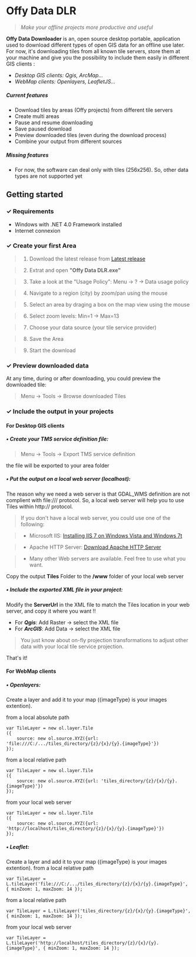 # Offy Data DLR
>*Make your offline projects more productive and useful*

**Offy Data Downloader** is an, open source desktop portable, application used to download different types of open GIS data for an offline use later.
For now, it's downloading tiles from all known tile servers, store them at your machine and give you the possibility to include them easily in different GIS clients : 

* *Desktop GIS clients: Qgis, ArcMap...*
* *WebMap clients: Openlayers, LeafletJS...*

##### Current features
* Download tiles by areas (Offy projects) from different tile servers
* Create multi areas
* Pause and resume downloading
* Save paused download
* Preview downloaded tiles (even during the download process)
* Combine your output from different sources

##### Missing features
* For now, the software can deal only with tiles (256x256). So, other data types are not supported yet

## Getting started

### ✓ Requirements
* Windows with .NET 4.0 Framework installed
* Internet connexion

### ✓ Create your first Area
>1. Download the latest release from [Latest release](https://github.com/OffyGIS/Offy-Data-DLR/releases/latest)

>2. Extrat and open **"Offy Data DLR.exe"**

>3. Take a look at the "Usage Policy": Menu -> ? -> Data usage policy

>4. Navigate to a region (city) by zoom/pan using the mouse

>5. Select an area by draging a box on the map view using the mouse

>6. Select zoom levels: Min=1 -> Max=13

>7. Choose your data source (your tile service provider)

>8. Save the Area

>9. Start the download

### ✓ Preview downloaded data
At any time, during or after downloading, you could preview the downloaded tile:

>Menu -> Tools -> Browse downloaded Tiles

### ✓ Include the output in your projects

#### For **Desktop GIS clients**

##### • ***Create your TMS service definition file:***

>Menu -> Tools -> Export TMS service definition

the file will be exported to your area folder

##### • ***Put the output on a local web server (localhost):***
The reason why we need a web server is that GDAL_WMS definition are not complient with file:/// protocol. So, a local web server will help you to use Tiles within http:// protocol.

>If you don't have a local web server, you could use one of the following:

>* Microsoft IIS: [Installing IIS 7 on Windows Vista and Windows 7t](https://www.iis.net/learn/install/installing-iis-7/installing-iis-on-windows-vista-and-windows-7)

>* Apache HTTP Server: [Download Apache HTTP Server](https://httpd.apache.org/download.cgi) 

>* Many other Web servers are available. Feel free to use what you want.

Copy the output **Tiles** Folder to the **/www** folder of your local web server

##### • ***Include the exported XML file in your project:***
Modify the **ServerUrl** in the XML file to match the Tiles location in your web server, and copy it where you want !!

* For ***Qgis***: Add Raster -> select the XML file
* For ***ArcGIS***: Add Data -> select the XML file

>You just know about on-fly projection transformations to adjust other data with your local tile service projection.

That's it!

#### For **WebMap clients**

##### • ***Openlayers:***
Create a layer and add it to your map ({imageType} is your images extention).

from a local absolute path
```
var TileLayer = new ol.layer.Tile
({
    source: new ol.source.XYZ({url: 'file:///C:/.../tiles_directory/{z}/{x}/{y}.{imageType}'})
});
```
from a local relative path
```
var TileLayer = new ol.layer.Tile
({
    source: new ol.source.XYZ({url: 'tiles_directory/{z}/{x}/{y}.{imageType}'})
});
```
from your local web server
```
var TileLayer = new ol.layer.Tile
({
    source: new ol.source.XYZ({url: 'http://localhost/tiles_directory/{z}/{x}/{y}.{imageType}'})
});
```

##### • ***Leaflet:***
Create a layer and add it to your map ({imageType} is your images extention).
from a local relative path
```
var TileLayer = L.tileLayer('file:///C:/.../tiles_directory/{z}/{x}/{y}.{imageType}', { minZoom: 1, maxZoom: 14 });
```
from a local relative path
```
var TileLayer = L.tileLayer('tiles_directory/{z}/{x}/{y}.{imageType}', { minZoom: 1, maxZoom: 14 });
```
from your local web server
```
var TileLayer = L.tileLayer('http://localhost/tiles_directory/{z}/{x}/{y}.{imageType}', { minZoom: 1, maxZoom: 14 });
```
